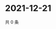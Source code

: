 # 2021-12-21

共 0 条

<!-- BEGIN WEIBO -->
<!-- 最后更新时间 Tue Dec 21 2021 11:10:27 GMT+0800 (China Standard Time) -->

<!-- END WEIBO -->
